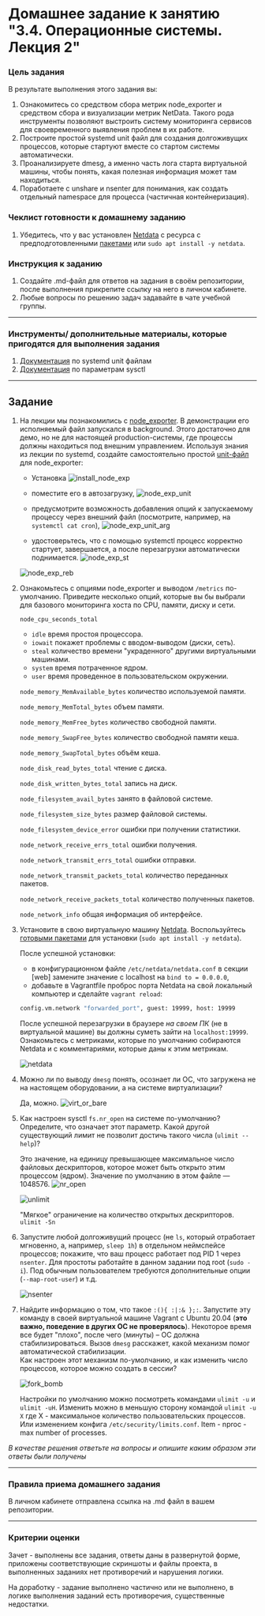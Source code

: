 # Домашнее задание к занятию "3.4. Операционные системы. Лекция 2"

### Цель задания

В результате выполнения этого задания вы:
1. Ознакомитесь со средством сбора метрик node_exporter и средством сбора и визуализации метрик NetData. Такого рода инструменты позволяют выстроить систему мониторинга сервисов для своевременного выявления проблем в их работе.
2. Построите простой systemd unit файл для создания долгоживущих процессов, которые стартуют вместе со стартом системы автоматически.
3. Проанализируете dmesg, а именно часть лога старта виртуальной машины, чтобы понять, какая полезная информация может там находиться.
4. Поработаете с unshare и nsenter для понимания, как создать отдельный namespace для процесса (частичная контейнеризация).

### Чеклист готовности к домашнему заданию

1. Убедитесь, что у вас установлен [Netdata](https://github.com/netdata/netdata) c ресурса с предподготовленными [пакетами](https://packagecloud.io/netdata/netdata/install) или `sudo apt install -y netdata`.


### Инструкция к заданию

1. Создайте .md-файл для ответов на задания в своём репозитории, после выполнения прикрепите ссылку на него в личном кабинете.
2. Любые вопросы по решению задач задавайте в чате учебной группы.

------

### Инструменты/ дополнительные материалы, которые пригодятся для выполнения задания

1. [Документация](https://www.freedesktop.org/software/systemd/man/systemd.service.html) по systemd unit файлам
2. [Документация](https://www.kernel.org/doc/Documentation/sysctl/) по параметрам sysctl

------

## Задание

1. На лекции мы познакомились с [node_exporter](https://github.com/prometheus/node_exporter/releases). В демонстрации его исполняемый файл запускался в background. Этого достаточно для демо, но не для настоящей production-системы, где процессы должны находиться под внешним управлением. Используя знания из лекции по systemd, создайте самостоятельно простой [unit-файл](https://www.freedesktop.org/software/systemd/man/systemd.service.html) для node_exporter:
    * Установка 
    ![install_node_exp](img/install_node_exp.png)
   
    * поместите его в автозагрузку,
     ![node_exp_unit](img/node_exp_unit.png)
    * предусмотрите возможность добавления опций к запускаемому процессу через внешний файл (посмотрите, например, на `systemctl cat cron`),
    ![node_exp_unit_arg](img/node_exp_unit_arg.png)
    * удостоверьтесь, что с помощью systemctl процесс корректно стартует, завершается, а после перезагрузки автоматически поднимается.
     ![node_exp_st](img/node_exp_st.png)
    
     ![node_exp_reb](img/node_exp_reb.png)
1. Ознакомьтесь с опциями node_exporter и выводом `/metrics` по-умолчанию. Приведите несколько опций, которые вы бы выбрали для базового мониторинга хоста по CPU, памяти, диску и сети.
   
   `node_cpu_seconds_total` 
   * `idle` время простоя процессора.
   * `iowait` покажет проблемы с вводом-выводом (диски, сеть).
   * `steal` количество времени "украденного" другими виртуальными машинами.
   * `system` время потраченное ядром.
   * `user` время проведенное в пользовательском окружении.
   
   `node_memory_MemAvailable_bytes` количество используемой памяти.

   `node_memory_MemTotal_bytes` объем памяти.

   `node_memory_MemFree_bytes` количество свободной памяти.
    
   `node_memory_SwapFree_bytes` количество свободной памяти кеша.

   `node_memory_SwapTotal_bytes` объём кеша.

   `node_disk_read_bytes_total` чтение с диска.

   `node_disk_written_bytes_total` запись на диск.

   `node_filesystem_avail_bytes` занято в файловой системе.

   `node_filesystem_size_bytes` размер файловой системы.

   `node_filesystem_device_error` ошибки при получении статистики.

   `node_network_receive_errs_total` ошибки получения.

   `node_network_transmit_errs_total` ошибки отправки.

   `node_network_transmit_packets_total` количество переданных пакетов.

   `node_network_receive_packets_total`  количество полученных пакетов.
   
   `node_network_info` общая информация об интерфейсе.

1. Установите в свою виртуальную машину [Netdata](https://github.com/netdata/netdata). Воспользуйтесь [готовыми пакетами](https://packagecloud.io/netdata/netdata/install) для установки (`sudo apt install -y netdata`). 
   
   После успешной установки:
    * в конфигурационном файле `/etc/netdata/netdata.conf` в секции [web] замените значение с localhost на `bind to = 0.0.0.0`,
    * добавьте в Vagrantfile проброс порта Netdata на свой локальный компьютер и сделайте `vagrant reload`:

    ```bash
    config.vm.network "forwarded_port", guest: 19999, host: 19999
    ```

    После успешной перезагрузки в браузере *на своем ПК* (не в виртуальной машине) вы должны суметь зайти на `localhost:19999`. Ознакомьтесь с метриками, которые по умолчанию собираются Netdata и с комментариями, которые даны к этим метрикам.
    
   ![netdata](img/netdata.png)

1. Можно ли по выводу `dmesg` понять, осознает ли ОС, что загружена не на настоящем оборудовании, а на системе виртуализации?
   
   Да, можно.
   ![virt_or_bare](img/virt_or_bare.png)
   
1. Как настроен sysctl `fs.nr_open` на системе по-умолчанию? Определите, что означает этот параметр. Какой другой существующий лимит не позволит достичь такого числа (`ulimit --help`)?

   Это значение, на единицу превышающее максимальное число файловых дескрипторов, которое может быть открыто этим процессом (ядром).
   Значение по умолчанию в этом файле — 1048576.
   ![nr_open](img/nr_open.png)
   
   ![unlimit](img/unlimit.png) 
   
   "Мягкое" ограничение на количество открытых дескрипторов. `ulimit -Sn`  
1. Запустите любой долгоживущий процесс (не `ls`, который отработает мгновенно, а, например, `sleep 1h`) в отдельном неймспейсе процессов; покажите, что ваш процесс работает под PID 1 через `nsenter`. Для простоты работайте в данном задании под root (`sudo -i`). Под обычным пользователем требуются дополнительные опции (`--map-root-user`) и т.д.
   
   ![nsenter](img/nsenter.png)

1. Найдите информацию о том, что такое `:(){ :|:& };:`. Запустите эту команду в своей виртуальной машине Vagrant с Ubuntu 20.04 (**это важно, поведение в других ОС не проверялось**). Некоторое время все будет "плохо", после чего (минуты) – ОС должна стабилизироваться. Вызов `dmesg` расскажет, какой механизм помог автоматической стабилизации.  
Как настроен этот механизм по-умолчанию, и как изменить число процессов, которое можно создать в сессии?
   
   ![fork_bomb](img/fork_bomb.png)
   
   Настройки по умолчанию можно посмотреть командами `ulimit -u` и `ulimit -uH`.
   Изменить можно в меньшую сторону командой `ulimit -u X` где X - максимальное количество пользовательских процессов.
   Или изменением конфига `/etc/security/limits.conf`. Item - nproc - max number of processes.


*В качестве решения ответьте на вопросы и опишите каким образом эти ответы были получены*

----

### Правила приема домашнего задания

В личном кабинете отправлена ссылка на .md файл в вашем репозитории.

-----

### Критерии оценки

Зачет - выполнены все задания, ответы даны в развернутой форме, приложены соответствующие скриншоты и файлы проекта, в выполненных заданиях нет противоречий и нарушения логики.

На доработку - задание выполнено частично или не выполнено, в логике выполнения заданий есть противоречия, существенные недостатки. 
 
